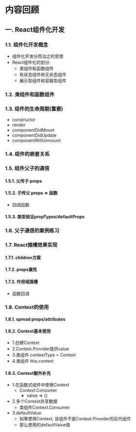 # 内容回顾

## 一. React组件化开发

### 1.1. 组件化开发概念

* 组件化开发分而治之的思想
* React组件化的划分:
  * 类组件和函数组件
  * 有状态组件和无状态组件
  * 展示型组件和容器型组件



### 1.2. 类组件和函数组件





### 1.3. 组件的生命周期(重要)

* constructor
* render
* componentDidMount
* componentDidUpdate
* componentWillUnmount





### 1.4. 组件的嵌套关系







### 1.5. 组件父子的通信

#### 1.5.1. 父传子 props





#### 1.5.2. 子传父 props => 函数

* 回调函数





#### 1.5.3. 类型验证propTypes/defaultProps





### 1.6. 父子通信的案例练习





### 1.7. React插槽效果实现

#### 1.7.1. children方案





#### 1.7.2. props属性





#### 1.7.3. 作用域插槽

* 函数回调





### 1.8. Context的使用

#### 1.8.1. spread props/attributes





#### 1.8.2. Context基本使用

* 1.创建Context
* 2.Context.Provider提供value
* 3.类组件 contextType = Context
* 4.类组件 this.context





#### 1.8.3. Context额外补充

* 1.在函数式组件中使用Context
  * Context.Consumer
    * value => {}
* 2.多个Context共享数据
  * 类组件Context.Consumer
* 3.defaultValue
  * 如果使用Context, 该组件不是Context.Provider的后代组件
  * 那么使用的defaultValue值




